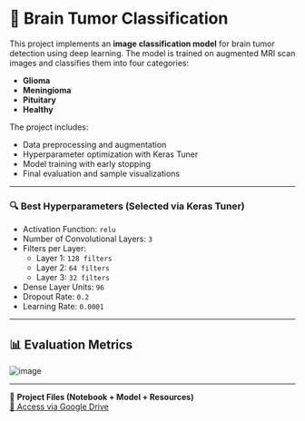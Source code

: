 # 🧠 Brain Tumor Classification

This project implements an **image classification model** for brain tumor detection using deep learning. The model is trained on augmented MRI scan images and classifies them into four categories:

- **Glioma**
- **Meningioma**
- **Pituitary**
- **Healthy**

The project includes:
- Data preprocessing and augmentation
- Hyperparameter optimization with Keras Tuner
- Model training with early stopping
- Final evaluation and sample visualizations

---
### 🔍 Best Hyperparameters (Selected via Keras Tuner)

- Activation Function: `relu`
- Number of Convolutional Layers: `3`
- Filters per Layer:
  - Layer 1: `128 filters`
  - Layer 2: `64 filters`
  - Layer 3: `32 filters`
- Dense Layer Units: `96`
- Dropout Rate: `0.2`
- Learning Rate: `0.0001`


---
## 📊 Evaluation Metrics

![image](https://github.com/user-attachments/assets/a73c5e8a-92a2-43af-bf61-6ec92cb97088)

---

📎 **Project Files (Notebook + Model + Resources)**  
[📂 Access via Google Drive](https://drive.google.com/drive/folders/1HuAeoD_YLON65MNzkGnfXgFXfoWmS3Eq?usp=sharing)





